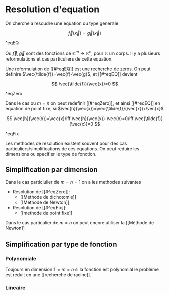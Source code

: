 # Resolution d'equation

On cherche a resoudre une equation du type generale

$$\vec{f}(\vec{x})=\vec{g}(\vec{x})
$$

^eqEQ

Ou $\vec{f},\vec{g}$ sont des fonctions de $\mathbb{K}^m\to \mathbb{K}^n$, pour $\mathbb{K}$ un corps. Il y a plusieurs reformulations et cas particuliers de cette equation.

Une reformulation de [[#^eqEQ]] est une recherche de zeros. On peut definire $\vec{\tilde{f}}=\vec{f}-\vec{g}$, et [[#^eqEQ]] devient

$$
\vec{\tilde{f}}(\vec{x})=0
$$

^eqZero

Dans le cas ou $m=n$ on peut redefinir [[#^eqZero]], et ainsi [[#^eqEQ]] en equation de point fixe, si $\vec{h}(\vec{x})=\vec{\tilde{f}}(\vec{x})+\vec{x}$

$$
\vec{h}(\vec{x})=\vec{x}\iff \vec{h}(\vec{x})-\vec{x}=0\iff \vec{\tilde{f}}(\vec{x})=0
$$

^eqFix

Les methodes de resolution existent souvent pour des cas particuliers/simplifications de ces equations. On peut reduire les dimensions ou specifier le type de fonction.


## Simplification par dimension
Dans le cas particlulier de $m=n=1$ on a les methodes suivantes 

- Resolution de [[#^eqZero]]:
    - [[Méthode de dichotomie]]
    - [[Méthode de Newton]]
- Resolution de [[#^eqFix]]:
    - [[methode de point fixe]]

Dans le cas particulier de $m=n$ on peut encore utiliser la [[Méthode de Newton]]

## Simplification par type de fonction

### Polynomiale

Toujours en dimension $1=m=n$ si la fonction est polynomial le probleme  est reduit en une [[recherche de racine]]. 

### Lineaire



